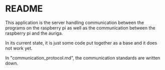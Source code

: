 # README
This application is the server handling communication between the programs on the raspberry pi as well as the communication between the raspberry pi and the auriga.

In its current state, it is just some code put together as a base and it does not work yet.

In "communication_protocol.md", the communication standards are written down.